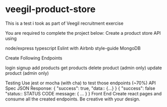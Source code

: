 # veegil-product-store
This is a test i took as part of Veegil recruitment exercise


You are required to complete the project below:
Create a product store API using

node/express
typescript
Eslint with Airbnb style-guide
MongoDB

Create Following Endpoints

login
signup
add products
get products
delete product (admin only)
update product (admin only)

Testing
Use jest or mocha (with cha) to test those endpoints (~70%)
API Spec
JSON Response:
{
"success": true,
"data:: {...}
}
{
"success": false
"status:: STATUS CODE
message: { ... }
}
Front End
Create react pages and consume all the created endpoints. Be creative with your design.
